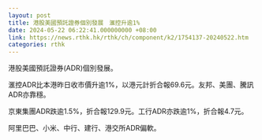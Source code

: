 ```yaml
---
layout: post
title: 港股美國預託證券個別發展　滙控升逾1%
date: 2024-05-22 06:22:41.000000000 +08:00
link: https://news.rthk.hk/rthk/ch/component/k2/1754137-20240522.htm
categories: rthk
---
```


港股美國預託證券(ADR)個別發展。

滙控ADR比本港昨日收市價升逾1%，以港元計折合報69.6元。友邦、美團、騰訊ADR亦靠穩。

京東集團ADR跌逾1.5%，折合報129.9元。工行ADR亦跌逾1%，折合報4.7元。

阿里巴巴、小米、中行、建行、港交所ADR偏軟。
